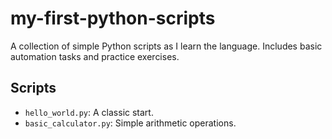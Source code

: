 # my-first-python-scripts
A collection of simple Python scripts as I learn the language. Includes basic automation tasks and practice exercises.

## Scripts
- `hello_world.py`: A classic start.
- `basic_calculator.py`: Simple arithmetic operations.
